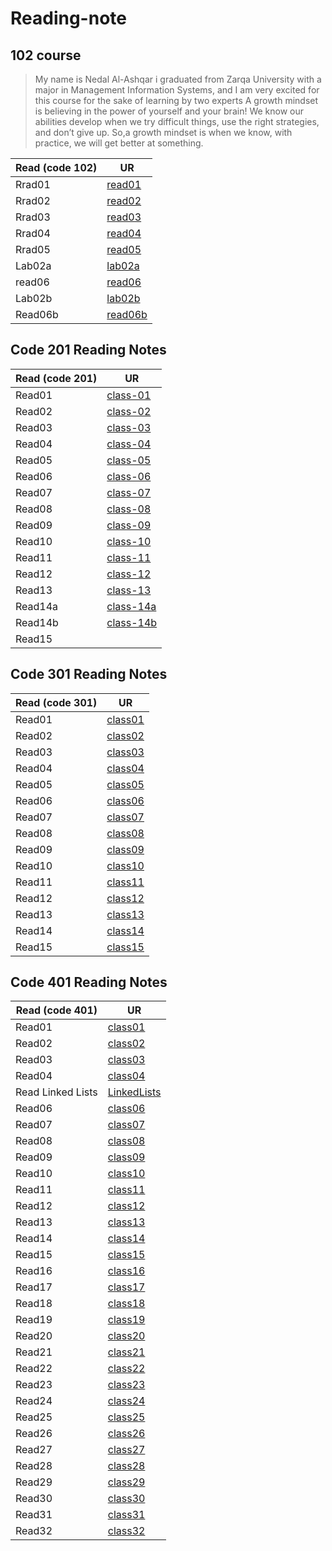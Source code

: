 # Reading-note

## 102 course

>My name is Nedal Al-Ashqar i graduated from Zarqa University with a major in Management Information Systems, and I am very excited for this course for the sake of learning by two experts A growth mindset is believing in the power of yourself and your brain! We know our abilities develop when we try difficult things, use the right strategies, and don’t give up. So,a growth mindset is when we know, with practice, we will get better at something.

| Read (code 102)| UR                                                                            |
| -------------- | ----------------------------------------------------------------------------- |
| Rrad01         | [read01](read01.md)                                                           |
| Rrad02         | [read02](read02.md)                                                           |
| Rrad03         | [read03](read03.md)                                                           |
| Rrad04         | [read04](read04.md)                                                           |
| Rrad05         | [read05](read05.md)                                                           |
| Lab02a         | [lab02a](lab02a.md)                                                           |
| read06         | [read06](read06.md)                                                           |
| Lab02b         | [lab02b](lab02b.md)                                                           |
| Read06b        | [read06b](read06b.md)                                                         |

## Code 201 Reading Notes

| Read (code 201)| UR                                                                            |
| -------------- | ----------------------------------------------------------------------------- |
|Read01          |[class-01](class01.md)                                                         |
|Read02          |[class-02](class02.md)                                                         |
|Read03          |[class-03](class03.md)                                                         |
|Read04          |[class-04](class04.md)                                                         |
|Read05          |[class-05](class05.md)                                                         |
|Read06          |[class-06](class06.md)                                                         |
|Read07          |[class-07](class07.md)                                                         |
|Read08          |[class-08](class08.md)                                                         |
|Read09          |[class-09](class09.md)                                                         |
|Read10          |[class-10](class10.md)                                                         |
|Read11          |[class-11](class11.md)                                                         |
|Read12          |[class-12](class12.md)                                                         |
|Read13          |[class-13](class13.md)                                                         |
|Read14a         |[class-14a](class14a.md)                                                       |
|Read14b         |[class-14b](class14b.md)                                                       |
|Read15          |                                                                               |





## Code 301 Reading Notes

| Read (code 301)| UR                                                                            |
| -------------- | ----------------------------------------------------------------------------- |
|Read01          |[class01](301/class01.md)                                                      |
|Read02          |[class02](301/class02.md)                                                      |
|Read03          |[class03](301/class03.md)                                                      |
|Read04          |[class04](301/class04.md)                                                      |
|Read05          |[class05](301/class05.md)                                                      |
|Read06          |[class06](301/class06.md)                                                      |
|Read07          |[class07](301/class07.md)                                                      |
|Read08          |[class08](301/class08.md)                                                      |
|Read09          |[class09](301/class09.md)                                                      |
|Read10          |[class10](301/class10.md)                                                      |
|Read11          |[class11](301/class11.md)                                                      |
|Read12          |[class12](301/class12.md)                                                      |
|Read13          |[class13](301/class13.md)                                                      |
|Read14          |[class14](301/class14.md)                                                      |
|Read15          |[class15](301/class15.md)                                                      |



## Code 401 Reading Notes

| Read (code 401) | UR                                                                            |
| --------------  | ----------------------------------------------------------------------------- |
|Read01           |[class01](401/class01.md)                                                      |
|Read02           |[class02](401/class02.md)                                                      |
|Read03           |[class03](401/class03.md)                                                      |
|Read04           |[class04](401/class04.md)                                                      |
|Read Linked Lists|[LinkedLists](401/LinkedLists.md)                                              |
|Read06           |[class06](401/class06.md)                                                      |
|Read07           |[class07](401/class07.md)                                                      |
|Read08           |[class08](401/class08.md)                                                      |
|Read09           |[class09](401/class09.md)                                                      |
|Read10           |[class10](401/class10.md)                                                      |
|Read11           |[class11](401/class11.md)                                                      |
|Read12           |[class12](401/class12.md)                                                      |
|Read13           |[class13](401/class13.md)                                                      |
|Read14           |[class14](401/class14.md)                                                      |
|Read15           |[class15](401/class15.md)                                                      |
|Read16           |[class16](401/class16.md)                                                      |
|Read17           |[class17](401/class17.md)                                                      |
|Read18           |[class18](401/class18.md)                                                      |
|Read19           |[class19](401/class19.md)                                                      |
|Read20           |[class20](401/class20.md)                                                      |
|Read21           |[class21](401/class21.md)                                                      |
|Read22           |[class22](401/class22.md)                                                      |
|Read23           |[class23](401/class23.md)                                                      |
|Read24           |[class24](401/class24.md)                                                      |
|Read25           |[class25](401/class25.md)                                                      |
|Read26           |[class26](401/class26.md)                                                      |
|Read27           |[class27](401/class27.md)                                                      |
|Read28           |[class28](401/class28.md)                                                      |
|Read29           |[class29](401/class29.md)                                                      |
|Read30           |[class30](401/class30.md)                                                      |
|Read31           |[class31](401/class31.md)                                                      |
|Read32           |[class32](401/class32.md)                                                      |